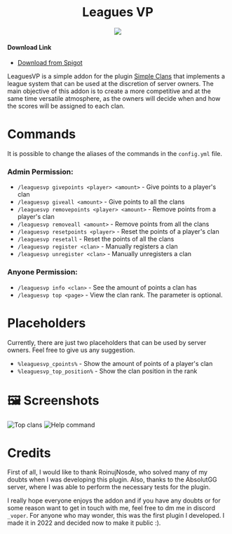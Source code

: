 <h1 align="center">Leagues VP</h1>

<p align="center">
<img src="https://imgur.com/a/DEXj3xJe"/>
</p>

#### Download Link
- <a href="https://www.spigotmc.org/resources/leaguesvp.110922/">Download from Spigot</a>

LeaguesVP is a simple addon for the plugin <a href="https://github.com/RoinujNosde/SimpleClans">Simple Clans</a> that implements
a league system that can be used at the discretion of server owners. The main objective of this addon is to create a more competitive 
and at the same time versatile atmosphere, as the owners will decide when and how the scores will be assigned to each clan.

# Commands

It is possible to change the aliases of the commands in the `config.yml` file.

### Admin Permission:
- `/leaguesvp givepoints <player> <amount>` - Give points to a player's clan
- `/leaguesvp giveall <amount>` - Give points to all the clans
- `/leaguesvp removepoints <player> <amount>` - Remove points from a player's clan
- `/leaguesvp removeall <amount>` - Remove points from all the clans
- `/leaguesvp resetpoints <player>` - Reset the points of a player's clan
- `/leaguesvp resetall` - Reset the points of all the clans
- `/leaguesvp register <clan>` - Manually registers a clan 
- `/leaguesvp unregister <clan>` - Manually unregisters a clan

### Anyone Permission:
- `/leaguesvp info <clan>` - See the amount of points a clan has
- `/leaguesvp top <page>` - View the clan rank. The parameter <page> is optional.

# Placeholders

Currently, there are just two placeholders that can be used by server owners.
Feel free to give us any suggestion.

- `%leaguesvp_cpoints%` - Show the amount of points of a player's clan
- `%leaguesvp_top_position%` - Show the clan position in the rank

# :framed_picture: Screenshots 

![Top clans](https://imgur.com/a/WVu3IgQ)
![Help command](https://imgur.com/wDNUJI3)

# Credits

First of all, I would like to thank RoinujNosde, who solved many of my doubts when I
was developing this plugin. Also, thanks to the AbsolutGG server, where I was able to 
perform the necessary tests for the plugin.

I really hope everyone enjoys the addon and if you have any doubts or for some reason want
to get in touch with me, feel free to dm me in discord `_voper`. For anyone who may wonder, this was
the first plugin I developed. I made it in 2022 and decided now to make it public :).